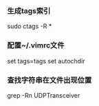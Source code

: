 ### 生成tags索引
sudo ctags -R *

### 配置~/.vimrc文件
set tags=tags
set autochdir

### 查找字符串在文件出现位置
grep -Rn UDPTransceiver
